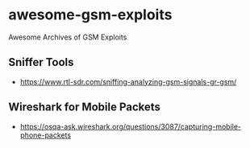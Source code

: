 # awesome-gsm-exploits
Awesome Archives of GSM Exploits

## Sniffer Tools
- https://www.rtl-sdr.com/sniffing-analyzing-gsm-signals-gr-gsm/

## Wireshark for Mobile Packets
- https://osqa-ask.wireshark.org/questions/3087/capturing-mobile-phone-packets
